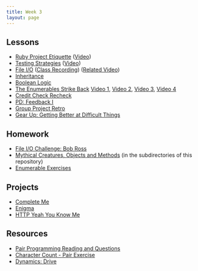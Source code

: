 ```yaml
---
title: Week 3
layout: page
---
```


## Lessons

* [Ruby Project Etiquette](../lessons/ruby_project_etiquette) ([Video](http://vimeo.com/161695195))
* [Testing Strategies](../lessons/testing_strategies_1) ([Video](https://vimeo.com/161526035))
* [File I/O](../lessons/working_with_files_part_2) ([Class Recording](https://vimeo.com/162134025)) ([Related Video](https://vimeo.com/130322465))
* [Inheritance](../lessons/inheritance)
* [Boolean Logic](../lessons/boolean_logic)
* [The Enumerables Strike Back](../lessons/intermediate_enumerables) [Video 1](https://vimeo.com/161675625), [Video 2](https://vimeo.com/161677741), [Video 3](https://vimeo.com/161678930), [Video 4](https://vimeo.com/161680127)
* [Credit Check Recheck](../lessons/credit_check_recheck)
* [PD: Feedback I](../../career_development_curriculum/module_one/feedback_i)
* [Group Project Retro](../lessons/group_project_retro)
* [Gear Up: Getting Better at Difficult Things](https://github.com/turingschool/gear-up/blob/master/m1_citizenship/session_2_getting_better_at_difficult_things.md)


## Homework

* [File I/O Challenge: Bob Ross](https://github.com/turingschool/)
* [Mythical Creatures, Objects and Methods](https://github.com/turingschool/ruby-exercises/) (in the subdirectories of this repository)
* [Enumerable Exercises](https://github.com/turingschool/enums-exercises)


## Projects

* [Complete Me](../projects/complete_me)
* [Enigma](../projects/enigma)
* [HTTP Yeah You Know Me](../projects/http_yeah_you_know_me)


## Resources

* [Pair Programming Reading and Questions](https://github.com/turingschool/challenges/blob/master/pair_programming_reading.markdown)
* [Character Count - Pair Exercise](https://github.com/turingschool/challenges/blob/master/character_count.markdown)
* [Dynamics: Drive](https://github.com/turingschool/dynamics/blob/master/drive.markdown)
